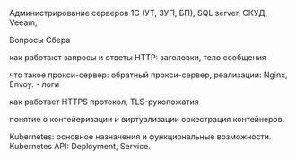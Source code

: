 Администрирование серверов 1С (УТ, ЗУП, БП), SQL server, СКУД, Veeam,

Вопросы Сбера

как работают запросы и ответы HTTP: заголовки, тело сообщения

что такое прокси-сервер: обратный прокси-сервер, реализации: Nginx, Envoy. - логи

как работает HTTPS протокол, TLS-рукопожатия

понятие о контейеризации и виртуализации
оркестрация контейнеров. 

Kubernetes: основное назначения и функциональные возможности. Kubernetes API: Deployment, Service.